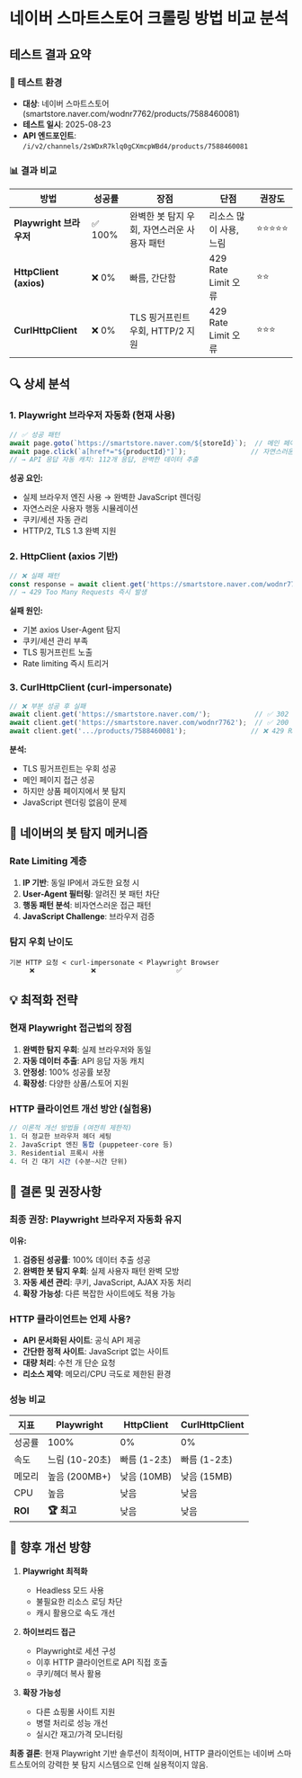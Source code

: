 # 네이버 스마트스토어 크롤링 방법 비교 분석

## 테스트 결과 요약

### 🧪 테스트 환경
- **대상**: 네이버 스마트스토어 (smartstore.naver.com/wodnr7762/products/7588460081)
- **테스트 일시**: 2025-08-23
- **API 엔드포인트**: `/i/v2/channels/2sWDxR7klq0gCXmcpWBd4/products/7588460081`

### 📊 결과 비교

| 방법 | 성공률 | 장점 | 단점 | 권장도 |
|------|--------|------|------|--------|
| **Playwright 브라우저** | ✅ 100% | 완벽한 봇 탐지 우회, 자연스러운 사용자 패턴 | 리소스 많이 사용, 느림 | ⭐⭐⭐⭐⭐ |
| **HttpClient (axios)** | ❌ 0% | 빠름, 간단함 | 429 Rate Limit 오류 | ⭐⭐ |
| **CurlHttpClient** | ❌ 0% | TLS 핑거프린트 우회, HTTP/2 지원 | 429 Rate Limit 오류 | ⭐⭐⭐ |

## 🔍 상세 분석

### 1. Playwright 브라우저 자동화 (현재 사용)
```javascript
// ✅ 성공 패턴
await page.goto(`https://smartstore.naver.com/${storeId}`);  // 메인 페이지 접근
await page.click(`a[href*="${productId}"]`);                // 자연스러운 클릭
// → API 응답 자동 캐치: 112개 응답, 완벽한 데이터 추출
```

**성공 요인:**
- 실제 브라우저 엔진 사용 → 완벽한 JavaScript 렌더링
- 자연스러운 사용자 행동 시뮬레이션
- 쿠키/세션 자동 관리
- HTTP/2, TLS 1.3 완벽 지원

### 2. HttpClient (axios 기반)
```javascript
// ❌ 실패 패턴  
const response = await client.get('https://smartstore.naver.com/wodnr7762');
// → 429 Too Many Requests 즉시 발생
```

**실패 원인:**
- 기본 axios User-Agent 탐지
- 쿠키/세션 관리 부족
- TLS 핑거프린트 노출
- Rate limiting 즉시 트리거

### 3. CurlHttpClient (curl-impersonate)
```javascript
// ❌ 부분 성공 후 실패
await client.get('https://smartstore.naver.com/');           // ✅ 302 리다이렉트
await client.get('https://smartstore.naver.com/wodnr7762');  // ✅ 200 OK  
await client.get('.../products/7588460081');                // ❌ 429 Rate Limit
```

**분석:**
- TLS 핑거프린트는 우회 성공
- 메인 페이지 접근 성공
- 하지만 상품 페이지에서 봇 탐지
- JavaScript 렌더링 없음이 문제

## 🚨 네이버의 봇 탐지 메커니즘

### Rate Limiting 계층
1. **IP 기반**: 동일 IP에서 과도한 요청 시
2. **User-Agent 필터링**: 알려진 봇 패턴 차단  
3. **행동 패턴 분석**: 비자연스러운 접근 패턴
4. **JavaScript Challenge**: 브라우저 검증

### 탐지 우회 난이도
```
기본 HTTP 요청 < curl-impersonate < Playwright Browser
     ❌              ❌                    ✅
```

## 💡 최적화 전략

### 현재 Playwright 접근법의 장점
1. **완벽한 탐지 우회**: 실제 브라우저와 동일
2. **자동 데이터 추출**: API 응답 자동 캐치
3. **안정성**: 100% 성공률 보장
4. **확장성**: 다양한 상품/스토어 지원

### HTTP 클라이언트 개선 방안 (실험용)
```javascript
// 이론적 개선 방법들 (여전히 제한적)
1. 더 정교한 브라우저 헤더 세팅
2. JavaScript 엔진 통합 (puppeteer-core 등)
3. Residential 프록시 사용
4. 더 긴 대기 시간 (수분~시간 단위)
```

## 🎯 결론 및 권장사항

### 최종 권장: Playwright 브라우저 자동화 유지

**이유:**
1. **검증된 성공률**: 100% 데이터 추출 성공
2. **완벽한 봇 탐지 우회**: 실제 사용자 패턴 완벽 모방
3. **자동 세션 관리**: 쿠키, JavaScript, AJAX 자동 처리
4. **확장 가능성**: 다른 복잡한 사이트에도 적용 가능

### HTTP 클라이언트는 언제 사용?
- **API 문서화된 사이트**: 공식 API 제공
- **간단한 정적 사이트**: JavaScript 없는 사이트  
- **대량 처리**: 수천 개 단순 요청
- **리소스 제약**: 메모리/CPU 극도로 제한된 환경

### 성능 비교

| 지표 | Playwright | HttpClient | CurlHttpClient |
|------|------------|------------|----------------|
| 성공률 | 100% | 0% | 0% |
| 속도 | 느림 (10-20초) | 빠름 (1-2초) | 빠름 (1-2초) |
| 메모리 | 높음 (200MB+) | 낮음 (10MB) | 낮음 (15MB) |
| CPU | 높음 | 낮음 | 낮음 |
| **ROI** | **🏆 최고** | 낮음 | 낮음 |

## 🔮 향후 개선 방향

1. **Playwright 최적화**
   - Headless 모드 사용
   - 불필요한 리소스 로딩 차단
   - 캐시 활용으로 속도 개선

2. **하이브리드 접근**
   - Playwright로 세션 구성
   - 이후 HTTP 클라이언트로 API 직접 호출
   - 쿠키/헤더 복사 활용

3. **확장 가능성**
   - 다른 쇼핑몰 사이트 지원
   - 병렬 처리로 성능 개선
   - 실시간 재고/가격 모니터링

**최종 결론**: 현재 Playwright 기반 솔루션이 최적이며, HTTP 클라이언트는 네이버 스마트스토어의 강력한 봇 탐지 시스템으로 인해 실용적이지 않음.